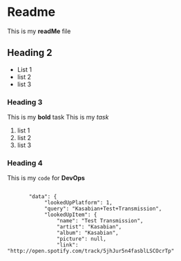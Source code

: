 # Readme
This is my **readMe** file 

## Heading 2

- List 1
- list 2
- list 3

### Heading 3 

This is my **bold** task
This is my _task_


1. list 1
2. list 2
3. list 3

### Heading 4 

This is my `code` for **DevOps**

```

       "data": {
            "lookedUpPlatform": 1,
            "query": "Kasabian+Test+Transmission",
            "lookedUpItem": {
                "name": "Test Transmission",
                "artist": "Kasabian",
                "album": "Kasabian",
                "picture": null,
                "link": "http://open.spotify.com/track/5jhJur5n4fasblLSCOcrTp"


```
